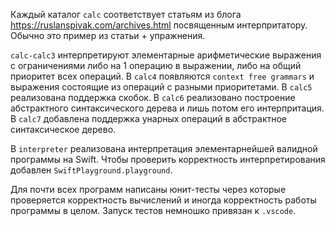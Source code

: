 Каждый каталог `calc` соответствует статьям из блога https://ruslanspivak.com/archives.html посвященным интерпритатору.
Обычно это пример из статьи + упражнения.

`calc-calc3` интерпретируют элементарные арифметические выражения с ограничениями либо на 1 операцию в выражении, либо на общий приоритет всех операций.
В `calc4` появляются `context free grammars` и выражения состоящие из операций с разными приоритетами.
В `calc5` реализована поддержка скобок.
В `calc6` реализовано построение абстрактного синтаксического дерева и лишь потом его интерпритация.
В `calc7` добавлена поддержка унарных операций в абстрактное синтаксическое дерево.

В `interpreter` реализована интерпретация элементарнейшей валидной программы на Swift. Чтобы проверить корректность интерпретирования добавлен `SwiftPlayground.playground`.

Для почти всех программ написаны юнит-тесты через которые проверяется корректность вычислений и иногда корректность работы программы в целом.
Запуск тестов немношко привязан к `.vscode`.